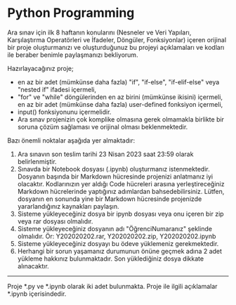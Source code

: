 # Python Programming

Ara sınav için ilk 8 haftanın konularını (Nesneler ve Veri Yapıları, Karşılaştırma Operatörleri ve İfadeler, Döngüler, Fonksiyonlar) içeren orijinal bir proje oluşturmanızı ve oluşturduğunuz bu projeyi açıklamaları ve kodları ile beraber benimle paylaşmanızı bekliyorum.

Hazırlayacağınız proje;

- en az bir adet (mümkünse daha fazla) "if", "if-else", "if-elif-else" veya "nested if" ifadesi içermeli,
- "for" ve "while" döngülerinden en az birini (mümkünse ikisini) içermeli, en az bir adet (mümkünse daha fazla) user-defined fonksiyon içermeli,
- input() fonksiyonunu içermelidir.
- Ara sınav projenizin çok komplike olmasına gerek olmamakla birlikte bir soruna çözüm sağlaması ve orijinal olması beklenmektedir.

Bazı önemli noktalar aşağıda yer almaktadır:

1. Ara sınavın son teslim tarihi 23 Nisan 2023 saat 23:59 olarak belirlenmiştir.
2. Sınavda bir Notebook dosyası (.ipynb) oluşturmanız istenmektedir. Dosyanın başında bir Markdown hücresinde projenizi anlatmanız iyi olacaktır. Kodlarınızın yer aldığı Code hücreleri arasına yerleştireceğiniz Markdown hücrelerinde yaptığınız adımlardan bahsedebilirsiniz. Lütfen, dosyanın en sonunda yine bir Markdown hücresinde projenizde yararlandığınız kaynakları paylaşın.
3. Sisteme yükleyeceğiniz dosya bir ipynb dosyası veya onu içeren bir zip veya rar dosyası olmalıdır.
4. Sisteme yükleyeceğiniz dosyanın adı "ÖğrenciNumaranız" şeklinde olmalıdır. Ör: Y202020202.rar, Y202020202.zip, Y202020202.ipynb
5. Sisteme yükleyeceğiniz dosyayı bu ödeve yüklemeniz gerekmektedir.
6. Herhangi bir sorun yaşamanız durumunun önüne geçmek adına 2 adet yükleme hakkınız bulunmaktadır. Son yüklediğiniz dosya dikkate alınacaktır.

----
Proje *.py ve *.ipynb olarak iki adet bulunmakta. Proje ile ilgili açıklamalar *.ipynb içerisindedir.